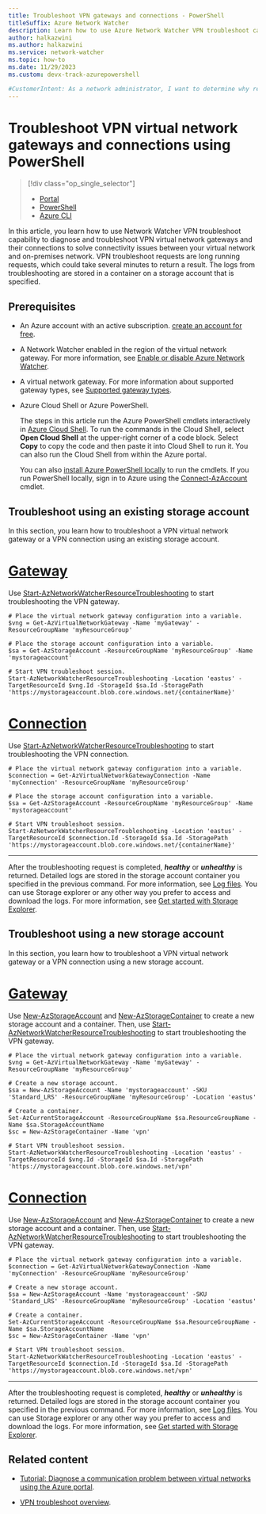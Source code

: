 ```yaml
---
title: Troubleshoot VPN gateways and connections - PowerShell
titleSuffix: Azure Network Watcher
description: Learn how to use Azure Network Watcher VPN troubleshoot capability to troubleshoot VPN virtual network gateways and their connections using PowerShell.
author: halkazwini
ms.author: halkazwini 
ms.service: network-watcher
ms.topic: how-to
ms.date: 11/29/2023
ms.custom: devx-track-azurepowershell

#CustomerIntent: As a network administrator, I want to determine why resources in a virtual network can't communicate with resources in a different virtual network over a VPN connection.
---
```


# Troubleshoot VPN virtual network gateways and connections using PowerShell

> [!div class="op_single_selector"]
> - [Portal](diagnose-communication-problem-between-networks.md)
> - [PowerShell](vpn-troubleshoot-powershell.md)
> - [Azure CLI](vpn-troubleshoot-cli.md)

In this article, you learn how to use Network Watcher VPN troubleshoot capability to diagnose and troubleshoot VPN virtual network gateways and their connections to solve connectivity issues between your virtual network and on-premises network. VPN troubleshoot requests are long running requests, which could take several minutes to return a result. The logs from troubleshooting are stored in a container on a storage account that is specified.

## Prerequisites

- An Azure account with an active subscription. [create an account for free](https://azure.microsoft.com/free/?WT.mc_id=A261C142F).

- A Network Watcher enabled in the region of the virtual network gateway. For more information, see [Enable or disable Azure Network Watcher](network-watcher-create.md?tabs=powershell).

- A virtual network gateway. For more information about supported gateway types, see [Supported gateway types](vpn-troubleshoot-overview.md#supported-gateway-types).

- Azure Cloud Shell or Azure PowerShell.

    The steps in this article run the Azure PowerShell cmdlets interactively in [Azure Cloud Shell](/azure/cloud-shell/overview). To run the commands in the Cloud Shell, select **Open Cloud Shell** at the upper-right corner of a code block. Select **Copy** to copy the code and then paste it into Cloud Shell to run it. You can also run the Cloud Shell from within the Azure portal.

    You can also [install Azure PowerShell locally](/powershell/azure/install-azure-powershell) to run the cmdlets. If you run PowerShell locally, sign in to Azure using the [Connect-AzAccount](/powershell/module/az.accounts/connect-azaccount) cmdlet.

## Troubleshoot using an existing storage account

In this section, you learn how to troubleshoot a VPN virtual network gateway or a VPN connection using an existing storage account.

# [**Gateway**](#tab/gateway)

Use [Start-AzNetworkWatcherResourceTroubleshooting](/powershell/module/az.network/start-aznetworkwatcherresourcetroubleshooting) to start troubleshooting the VPN gateway.

```azurepowershell-interactive
# Place the virtual network gateway configuration into a variable.
$vng = Get-AzVirtualNetworkGateway -Name 'myGateway' -ResourceGroupName 'myResourceGroup' 

# Place the storage account configuration into a variable.
$sa = Get-AzStorageAccount -ResourceGroupName 'myResourceGroup' -Name 'mystorageaccount'

# Start VPN troubleshoot session.
Start-AzNetworkWatcherResourceTroubleshooting -Location 'eastus' -TargetResourceId $vng.Id -StorageId $sa.Id -StoragePath 'https://mystorageaccount.blob.core.windows.net/{containerName}'
```

# [**Connection**](#tab/connection)

Use [Start-AzNetworkWatcherResourceTroubleshooting](/powershell/module/az.network/start-aznetworkwatcherresourcetroubleshooting) to start troubleshooting the VPN connection.

```azurepowershell-interactive
# Place the virtual network gateway configuration into a variable.
$connection = Get-AzVirtualNetworkGatewayConnection -Name 'myConnection' -ResourceGroupName 'myResourceGroup'

# Place the storage account configuration into a variable.
$sa = Get-AzStorageAccount -ResourceGroupName 'myResourceGroup' -Name 'mystorageaccount'

# Start VPN troubleshoot session.
Start-AzNetworkWatcherResourceTroubleshooting -Location 'eastus' -TargetResourceId $connection.Id -StorageId $sa.Id -StoragePath 'https://mystorageaccount.blob.core.windows.net/{containerName}'
```

---

After the troubleshooting request is completed, ***healthy*** or ***unhealthy*** is returned. Detailed logs are stored in the storage account container you specified in the previous command. For more information, see [Log files](vpn-troubleshoot-overview.md#log-files). You can use Storage explorer or any other way you prefer to access and download the logs. For more information, see [Get started with Storage Explorer](../vs-azure-tools-storage-manage-with-storage-explorer.md). 

## Troubleshoot using a new storage account

In this section, you learn how to troubleshoot a VPN virtual network gateway or a VPN connection using a new storage account.

# [**Gateway**](#tab/gateway) 

Use [New-AzStorageAccount](/powershell/module/az.storage/new-azstorageaccount) and [New-AzStorageContainer](/powershell/module/az.storage/new-azstoragecontainer) to create a new storage account and a container. Then, use [Start-AzNetworkWatcherResourceTroubleshooting](/powershell/module/az.network/start-aznetworkwatcherresourcetroubleshooting) to start troubleshooting the VPN gateway.

```azurepowershell-interactive
# Place the virtual network gateway configuration into a variable.
$vng = Get-AzVirtualNetworkGateway -Name 'myGateway' -ResourceGroupName 'myResourceGroup' 

# Create a new storage account.
$sa = New-AzStorageAccount -Name 'mystorageaccount' -SKU 'Standard_LRS' -ResourceGroupName 'myResourceGroup' -Location 'eastus'

# Create a container.
Set-AzCurrentStorageAccount -ResourceGroupName $sa.ResourceGroupName -Name $sa.StorageAccountName
$sc = New-AzStorageContainer -Name 'vpn'

# Start VPN troubleshoot session.
Start-AzNetworkWatcherResourceTroubleshooting -Location 'eastus' -TargetResourceId $vng.Id -StorageId $sa.Id -StoragePath 'https://mystorageaccount.blob.core.windows.net/vpn'
```

# [**Connection**](#tab/connection)

Use [New-AzStorageAccount](/powershell/module/az.storage/new-azstorageaccount) and [New-AzStorageContainer](/powershell/module/az.storage/new-azstoragecontainer) to create a new storage account and a container. Then, use [Start-AzNetworkWatcherResourceTroubleshooting](/powershell/module/az.network/start-aznetworkwatcherresourcetroubleshooting) to start troubleshooting the VPN gateway.

```azurepowershell-interactive
# Place the virtual network gateway configuration into a variable.
$connection = Get-AzVirtualNetworkGatewayConnection -Name 'myConnection' -ResourceGroupName 'myResourceGroup'

# Create a new storage account.
$sa = New-AzStorageAccount -Name 'mystorageaccount' -SKU 'Standard_LRS' -ResourceGroupName 'myResourceGroup' -Location 'eastus'

# Create a container.
Set-AzCurrentStorageAccount -ResourceGroupName $sa.ResourceGroupName -Name $sa.StorageAccountName
$sc = New-AzStorageContainer -Name 'vpn'

# Start VPN troubleshoot session.
Start-AzNetworkWatcherResourceTroubleshooting -Location 'eastus' -TargetResourceId $connection.Id -StorageId $sa.Id -StoragePath 'https://mystorageaccount.blob.core.windows.net/vpn'
```

---

After the troubleshooting request is completed, ***healthy*** or ***unhealthy*** is returned. Detailed logs are stored in the storage account container you specified in the previous command. For more information, see [Log files](vpn-troubleshoot-overview.md#log-files). You can use Storage explorer or any other way you prefer to access and download the logs. For more information, see [Get started with Storage Explorer](../vs-azure-tools-storage-manage-with-storage-explorer.md). 

## Related content

- [Tutorial: Diagnose a communication problem between virtual networks using the Azure portal](diagnose-communication-problem-between-networks.md).

- [VPN troubleshoot overview](vpn-troubleshoot-overview.md).